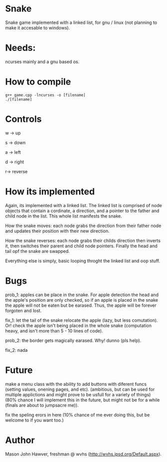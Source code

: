 # Snake
Snake game implemented with a linked list, for gnu / linux (not planning to make it accesable to windows).

# Needs:
ncurses mainly and a gnu based os.

# How to compile
    g++ game.cpp -lncurses -o [filename]
    ./[filename]

# Controls
w -> up

s -> down

a -> left

d -> right

r-> reverse

# How its implemented
Again, its implemented with a linked list. The linked list is comprised of node objects that contain a cordinate, a direction, and a pointer to the father and child node in the list. This whole list manifests the snake. 

How the snake moves: each node grabs the direction from their father node and updates their position with their new direction.

How the snake reverses: each node grabs their childs direction then inverts it, then switches their parent and child node pointers. Finally the head and tail opf the snake are swapped.

Everything else is simply, basic looping throght the linked list and oop stuff.

# Bugs
prob_1:
apples can be place in the snake. For apple detection the head and the apple's position are only checked, so if an apple is placed in the snake the apple will not be eaten but be earased. Thus, the apple will be forever forgoten and lost.

fix_1:
let the tail of the snake relocate the apple (lazy, but less comutation).
Or! check the apple isn't being placed in the whole snake (computation heavy, and isn't more than 5 - 10 lines of code).

prob_2:
the border gets magically earased. Why! dunno (pls help).

fix_2:
nada

# Future
make a menu class with the ability to add buttons with diferent funcs (setting values, onening pages, and etc). (ambitious, but can be used for multiple applictions and might prove to be usfull for a variety of things) (80% chance I will implement this in the future, but might not be for a while (finals are about to jumpsacre me)).

fix the speling erors in here (10% chance of me ever doing this, but be welcome to if you want too.)


# Author
Mason John Hawver, freshman @ wvhs (http://wvhs.ipsd.org/Default.aspx).
